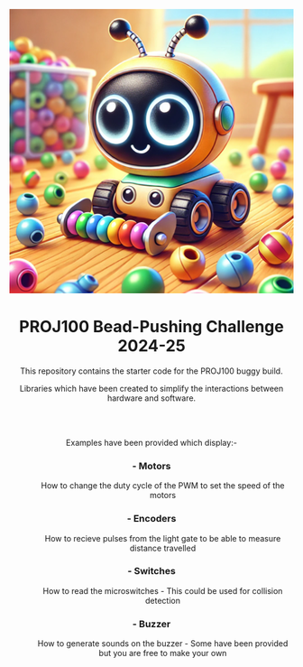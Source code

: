 
<p align="center">
  <img src="Bead_pushing.png" alt="PROJ100 Bead Pushing" width="600"/>
</p>

<h1 align="center">PROJ100 Bead-Pushing Challenge 2024-25</h1>

<div align="center">
<p>This repository contains the starter code for the PROJ100 buggy build.</p>
<p>Libraries which have been created to simplify the interactions between hardware and software.</p>
<br>
</br>
<p>Examples have been provided which display:-</p>
</div>

<div align="center">
  <h3 align="center">- Motors</h3>
  <dd> How to change the duty cycle of the PWM to set the speed of the motors </dd>
  <h3 align="center">- Encoders</h3>
  <dd> How to recieve pulses from the light gate to be able to measure distance travelled </dd>
  <h3 align="center">- Switches</h3>
  <dd> How to read the microswitches - This could be used for collision detection </dd>
  <h3 align="center">- Buzzer</h3>
  <dd> How to generate sounds on the buzzer - Some have been provided but you are free to make your own</dd>
</div>





